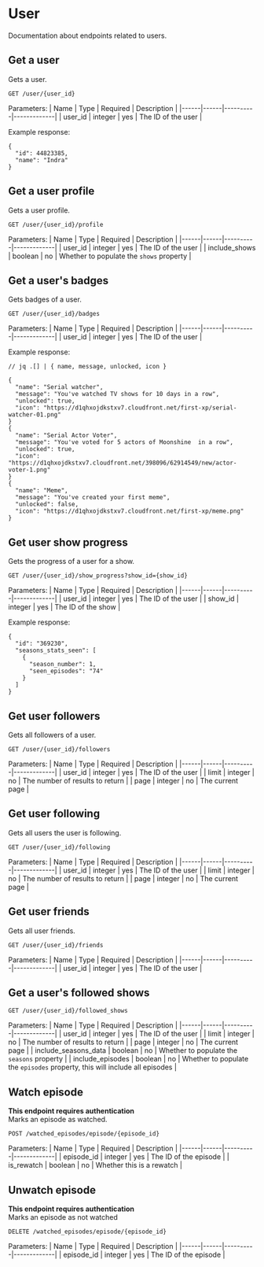 # User

Documentation about endpoints related to users.

## Get a user

Gets a user.

```
GET /user/{user_id}
```

Parameters:
| Name | Type | Required | Description |
|------|------|----------|-------------|
| user_id | integer | yes | The ID of the user |

Example response:
```jsonc
{
  "id": 44823385,
  "name": "Indra"
}
```

## Get a user profile

Gets a user profile.

```
GET /user/{user_id}/profile
```

Parameters:
| Name | Type | Required | Description |
|------|------|----------|-------------|
| user_id | integer | yes | The ID of the user |
| include_shows | boolean | no | Whether to populate the `shows` property |

## Get a user's badges

Gets badges of a user.

```
GET /user/{user_id}/badges
```

Parameters:
| Name | Type | Required | Description |
|------|------|----------|-------------|
| user_id | integer | yes | The ID of the user |

Example response:
```jsonc
// jq .[] | { name, message, unlocked, icon }

{
  "name": "Serial watcher",
  "message": "You've watched TV shows for 10 days in a row",
  "unlocked": true,
  "icon": "https://d1qhxojdkstxv7.cloudfront.net/first-xp/serial-watcher-01.png"
}
{
  "name": "Serial Actor Voter",
  "message": "You've voted for 5 actors of Moonshine  in a row",
  "unlocked": true,
  "icon": "https://d1qhxojdkstxv7.cloudfront.net/398096/62914549/new/actor-voter-1.png"
}
{
  "name": "Meme",
  "message": "You've created your first meme",
  "unlocked": false,
  "icon": "https://d1qhxojdkstxv7.cloudfront.net/first-xp/meme.png"
}
```

## Get user show progress

Gets the progress of a user for a show.

```
GET /user/{user_id}/show_progress?show_id={show_id}
```

Parameters:
| Name | Type | Required | Description |
|------|------|----------|-------------|
| user_id | integer | yes | The ID of the user |
| show_id | integer | yes | The ID of the show |

Example response:
```jsonc
{
  "id": "369230",
  "seasons_stats_seen": [
    {
      "season_number": 1,
      "seen_episodes": "74"
    }
  ]
}
```

## Get user followers

Gets all followers of a user.

```
GET /user/{user_id}/followers
```

Parameters:
| Name | Type | Required | Description |
|------|------|----------|-------------|
| user_id | integer | yes | The ID of the user |
| limit | integer | no | The number of results to return |
| page | integer | no | The current page |

## Get user following

Gets all users the user is following.

```
GET /user/{user_id}/following
```

Parameters:
| Name | Type | Required | Description |
|------|------|----------|-------------|
| user_id | integer | yes | The ID of the user |
| limit | integer | no | The number of results to return |
| page | integer | no | The current page |

## Get user friends

Gets all user friends.

```
GET /user/{user_id}/friends
```

Parameters:
| Name | Type | Required | Description |
|------|------|----------|-------------|
| user_id | integer | yes | The ID of the user |

## Get a user's followed shows

```
GET /user/{user_id}/followed_shows
```

Parameters:
| Name | Type | Required | Description |
|------|------|----------|-------------|
| user_id | integer | yes | The ID of the user |
| limit | integer | no | The number of results to return |
| page | integer | no | The current page |
| include_seasons_data | boolean | no | Whether to populate the `seasons` property |
| include_episodes | boolean | no | Whether to populate the `episodes` property, this will include all episodes |

## Watch episode

**This endpoint requires authentication** \
Marks an episode as watched.

```
POST /watched_episodes/episode/{episode_id}
```

Parameters:
| Name | Type | Required | Description |
|------|------|----------|-------------|
| episode_id | integer | yes | The ID of the episode |
| is_rewatch | boolean | no | Whether this is a rewatch |

## Unwatch episode

**This endpoint requires authentication** \
Marks an episode as not watched

```
DELETE /watched_episodes/episode/{episode_id}
```

Parameters:
| Name | Type | Required | Description |
|------|------|----------|-------------|
| episode_id | integer | yes | The ID of the episode |